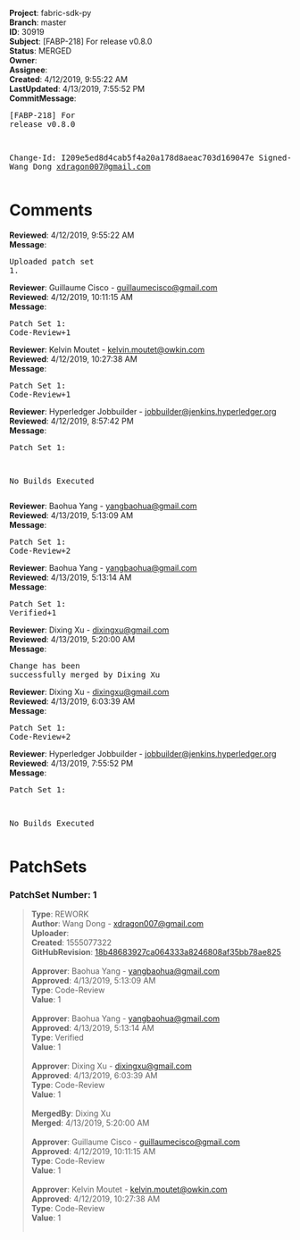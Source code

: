 <strong>Project</strong>: fabric-sdk-py<br><strong>Branch</strong>: master<br><strong>ID</strong>: 30919<br><strong>Subject</strong>: [FABP-218] For release v0.8.0<br><strong>Status</strong>: MERGED<br><strong>Owner</strong>:<br><strong>Assignee</strong>:<br><strong>Created</strong>: 4/12/2019, 9:55:22 AM<br><strong>LastUpdated</strong>: 4/13/2019, 7:55:52 PM<br><strong>CommitMessage</strong>:<br><pre>[FABP-218] For release v0.8.0

Change-Id: I209e5ed8d4cab5f4a20a178d8aeac703d169047e
Signed-off-by: Wang Dong <xdragon007@gmail.com>
</pre><h1>Comments</h1><strong>Reviewed</strong>: 4/12/2019, 9:55:22 AM<br><strong>Message</strong>: <pre>Uploaded patch set 1.</pre><strong>Reviewer</strong>: Guillaume Cisco - guillaumecisco@gmail.com<br><strong>Reviewed</strong>: 4/12/2019, 10:11:15 AM<br><strong>Message</strong>: <pre>Patch Set 1: Code-Review+1</pre><strong>Reviewer</strong>: Kelvin Moutet - kelvin.moutet@owkin.com<br><strong>Reviewed</strong>: 4/12/2019, 10:27:38 AM<br><strong>Message</strong>: <pre>Patch Set 1: Code-Review+1</pre><strong>Reviewer</strong>: Hyperledger Jobbuilder - jobbuilder@jenkins.hyperledger.org<br><strong>Reviewed</strong>: 4/12/2019, 8:57:42 PM<br><strong>Message</strong>: <pre>Patch Set 1:

No Builds Executed</pre><strong>Reviewer</strong>: Baohua Yang - yangbaohua@gmail.com<br><strong>Reviewed</strong>: 4/13/2019, 5:13:09 AM<br><strong>Message</strong>: <pre>Patch Set 1: Code-Review+2</pre><strong>Reviewer</strong>: Baohua Yang - yangbaohua@gmail.com<br><strong>Reviewed</strong>: 4/13/2019, 5:13:14 AM<br><strong>Message</strong>: <pre>Patch Set 1: Verified+1</pre><strong>Reviewer</strong>: Dixing Xu - dixingxu@gmail.com<br><strong>Reviewed</strong>: 4/13/2019, 5:20:00 AM<br><strong>Message</strong>: <pre>Change has been successfully merged by Dixing Xu</pre><strong>Reviewer</strong>: Dixing Xu - dixingxu@gmail.com<br><strong>Reviewed</strong>: 4/13/2019, 6:03:39 AM<br><strong>Message</strong>: <pre>Patch Set 1: Code-Review+2</pre><strong>Reviewer</strong>: Hyperledger Jobbuilder - jobbuilder@jenkins.hyperledger.org<br><strong>Reviewed</strong>: 4/13/2019, 7:55:52 PM<br><strong>Message</strong>: <pre>Patch Set 1:

No Builds Executed</pre><h1>PatchSets</h1><h3>PatchSet Number: 1</h3><blockquote><strong>Type</strong>: REWORK<br><strong>Author</strong>: Wang Dong - xdragon007@gmail.com<br><strong>Uploader</strong>:<br><strong>Created</strong>: 1555077322<br><strong>GitHubRevision</strong>: [18b48683927ca064333a8246808af35bb78ae825](https://github.com/hyperledger/fabric-sdk-py/commit/18b48683927ca064333a8246808af35bb78ae825)<br><br><strong>Approver</strong>: Baohua Yang - yangbaohua@gmail.com<br><strong>Approved</strong>: 4/13/2019, 5:13:09 AM<br><strong>Type</strong>: Code-Review<br><strong>Value</strong>: 1<br><br><strong>Approver</strong>: Baohua Yang - yangbaohua@gmail.com<br><strong>Approved</strong>: 4/13/2019, 5:13:14 AM<br><strong>Type</strong>: Verified<br><strong>Value</strong>: 1<br><br><strong>Approver</strong>: Dixing Xu - dixingxu@gmail.com<br><strong>Approved</strong>: 4/13/2019, 6:03:39 AM<br><strong>Type</strong>: Code-Review<br><strong>Value</strong>: 1<br><br><strong>MergedBy</strong>: Dixing Xu<br><strong>Merged</strong>: 4/13/2019, 5:20:00 AM<br><br><strong>Approver</strong>: Guillaume Cisco - guillaumecisco@gmail.com<br><strong>Approved</strong>: 4/12/2019, 10:11:15 AM<br><strong>Type</strong>: Code-Review<br><strong>Value</strong>: 1<br><br><strong>Approver</strong>: Kelvin Moutet - kelvin.moutet@owkin.com<br><strong>Approved</strong>: 4/12/2019, 10:27:38 AM<br><strong>Type</strong>: Code-Review<br><strong>Value</strong>: 1<br><br></blockquote>